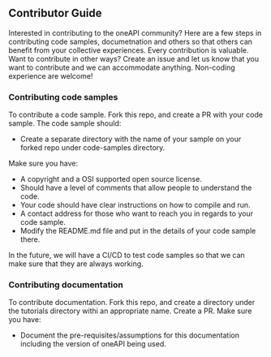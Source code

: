 ## Contributor Guide
Interested in contributing to the oneAPI community? Here are a few steps in contributing code samples, documetnation and others so that others can benefit from your collective experiences. Every contribution is valuable. Want to contribute in other ways? Create an issue and let us know that you want to contribute and we can accommodate anything. Non-coding experience are welcome!


### Contributing code samples
To contribute a code sample. Fork this repo, and create a PR with your code sample. The code sample should:
* Create a separate directory with the name of your sample on your forked repo under code-samples directory.

Make sure you have:

* A copyright and a OSI supported open source license.
* Should have a level of comments that allow people to understand the code.
* Your code should have clear instructions on how to compile and run.
* A contact address for those who want to reach you in regards to your code sample.
* Modify the README.md file and put in the details of your code sample there.

In the future, we will have a CI/CD to test code samples so that we can make sure that they are always working.

### Contributing documentation

To contribute documentation. Fork this repo, and create a directory under the tutorials directory withi an appropriate name. Create a PR. Make sure you have:

* Document the pre-requisites/assumptions for this documentation including the version of oneAPI being used.
